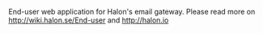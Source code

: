 End-user web application for Halon's email gateway. Please read more on http://wiki.halon.se/End-user and http://halon.io
